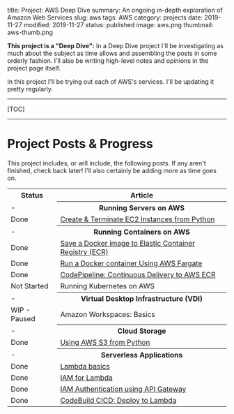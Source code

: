 title: Project: AWS Deep Dive
summary: An ongoing in-depth exploration of Amazon Web Services
slug: aws
tags: AWS
category: projects
date: 2019-11-27
modified: 2019-11-27
status: published
image: aws.png
thumbnail: aws-thumb.png

**This project is a "Deep Dive":** In a Deep Dive project I'll be investigating
as much about the subject as time allows and assembling the posts in some
orderly fashion. I'll also be writing high-level notes and opinions in the
project page itself.


In this project I'll be trying out each of AWS's services. I'll be updating it
pretty regularly.

---

[TOC]

---


# Project Posts & Progress

This project includes, or will include, the following posts.
If any aren't finished, check back later! I'll also certainly be adding more
as time goes on.

<table class="project-table">
  <tr>
    <th>Status</th>
    <th>Article</th>
  </tr>
	<tr>
		<td>-</td>
    <th>Running Servers on AWS</th>
  </tr>
  <tr>
    <td>Done</td>
    <td><a href="/aws-ec2-python.html">Create & Terminate EC2 Instances from Python</a></td>
  </tr>
	<tr>
		<td>-</td>
    <th>Running Containers on AWS</th>
  </tr>
  <tr>
    <td>Done</td>
    <td>
      <a href="/aws-ecr.html">
        Save a Docker image to Elastic Container Registry (ECR)
      </a>
    </td>
  </tr>
  <tr>
		<td>Done</td>
		<td>
      <a href="/aws-fargate.html">
        Run a Docker container Using AWS Fargate
      </a>
    </td>
	</tr>
  <tr>
    <td>Done</td>
    <td><a href="/aws-codepipeline-ecr.html">CodePipeline: Continuous Delivery to AWS ECR</a></td>
  </tr>
  <tr>
    <td>Not Started</td>
    <td>Running Kubernetes on AWS</td>
  <tr>
    <td>-</td>
    <th>Virtual Desktop Infrastructure (VDI)</th>
  </tr>
  <tr>
    <td>WIP - Paused</td>
    <td>Amazon Workspaces: Basics</td>
  </tr>
  <tr>
    <td>-</td>
    <th>Cloud Storage</th>
  </tr>
  <tr>
    <td>Done</td>
    <td>
      <a href="/aws-s3-python.html">
      Using AWS S3 from Python
    </td>
  <tr>
  <tr>
    <td>-</td>
    <th>Serverless Applications</th>
  </tr>
  <tr>
    <td>Done</td>
    <td><a href="/aws-lambda.html">Lambda basics</a></td>
  </tr>
  <tr>
    <td>Done</td>
    <td><a href="/aws-lambda-iam.html">IAM for Lambda</a></td>
  </tr>
  <tr>
    <td>Done</td>
    <td><a href="/aws-api-gateway-iam.html">IAM Authentication using API Gateway</a></td>
  </tr>
  <tr>
    <td>Done</td>
    <td><a href="/aws-labmda-cicd.html">CodeBuild CICD: Deploy to Lambda</a></td>
  </tr>
</table>


